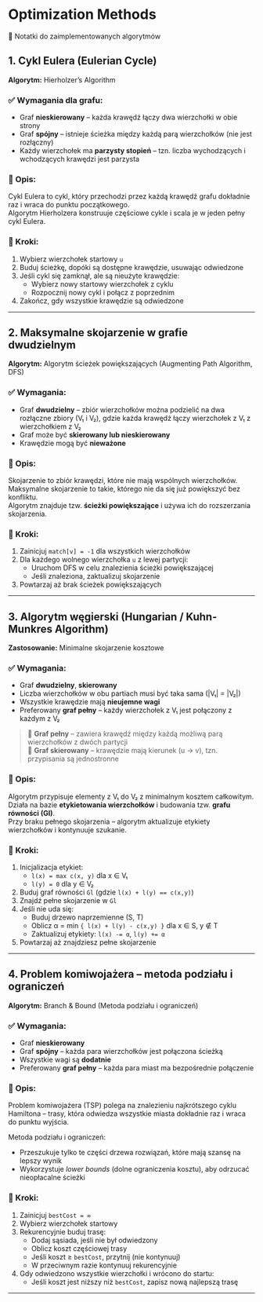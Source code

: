 # Optimization Methods

📘 Notatki do zaimplementowanych algorytmów

## 1. Cykl Eulera (Eulerian Cycle)
**Algorytm:** Hierholzer’s Algorithm

### ✅ Wymagania dla grafu:
- Graf **nieskierowany** – każda krawędź łączy dwa wierzchołki w obie strony
- Graf **spójny** – istnieje ścieżka między każdą parą wierzchołków (nie jest rozłączny)
- Każdy wierzchołek ma **parzysty stopień** – tzn. liczba wychodzących i wchodzących krawędzi jest parzysta

### 🧠 Opis:
Cykl Eulera to cykl, który przechodzi przez każdą krawędź grafu dokładnie raz i wraca do punktu początkowego.  
Algorytm Hierholzera konstruuje częściowe cykle i scala je w jeden pełny cykl Eulera.

### 📜 Kroki:
1. Wybierz wierzchołek startowy `u`
2. Buduj ścieżkę, dopóki są dostępne krawędzie, usuwając odwiedzone
3. Jeśli cykl się zamknął, ale są nieużyte krawędzie:
   - Wybierz nowy startowy wierzchołek z cyklu
   - Rozpocznij nowy cykl i połącz z poprzednim
4. Zakończ, gdy wszystkie krawędzie są odwiedzone

---

## 2. Maksymalne skojarzenie w grafie dwudzielnym
**Algorytm:** Algorytm ścieżek powiększających (Augmenting Path Algorithm, DFS)

### ✅ Wymagania:
- Graf **dwudzielny** – zbiór wierzchołków można podzielić na dwa rozłączne zbiory (V₁ i V₂), gdzie każda krawędź łączy wierzchołek z V₁ z wierzchołkiem z V₂
- Graf może być **skierowany lub nieskierowany**
- Krawędzie mogą być **nieważone**

### 🧠 Opis:
Skojarzenie to zbiór krawędzi, które nie mają wspólnych wierzchołków.  
Maksymalne skojarzenie to takie, którego nie da się już powiększyć bez konfliktu.  
Algorytm znajduje tzw. **ścieżki powiększające** i używa ich do rozszerzania skojarzenia.

### 📜 Kroki:
1. Zainicjuj `match[v] = -1` dla wszystkich wierzchołków
2. Dla każdego wolnego wierzchołka `u` z lewej partycji:
   - Uruchom DFS w celu znalezienia ścieżki powiększającej
   - Jeśli znaleziona, zaktualizuj skojarzenie
3. Powtarzaj aż brak ścieżek powiększających
   
---

## 3. Algorytm węgierski (Hungarian / Kuhn-Munkres Algorithm)
**Zastosowanie:** Minimalne skojarzenie kosztowe

### ✅ Wymagania:
- Graf **dwudzielny**, **skierowany**
- Liczba wierzchołków w obu partiach musi być taka sama (|V₁| = |V₂|)
- Wszystkie krawędzie mają **nieujemne wagi**
- Preferowany **graf pełny** – każdy wierzchołek z V₁ jest połączony z każdym z V₂

> 🔹 **Graf pełny** – zawiera krawędź między każdą możliwą parą wierzchołków z dwóch partycji  
> 🔹 **Graf skierowany** – krawędzie mają kierunek (u → v), tzn. przypisania są jednostronne

### 🧠 Opis:
Algorytm przypisuje elementy z V₁ do V₂ z minimalnym kosztem całkowitym.  
Działa na bazie **etykietowania wierzchołków** i budowania tzw. **grafu równości (Gl)**.  
Przy braku pełnego skojarzenia – algorytm aktualizuje etykiety wierzchołków i kontynuuje szukanie.

### 📜 Kroki:
1. Inicjalizacja etykiet:
   - `l(x) = max c(x, y)` dla x ∈ V₁
   - `l(y) = 0` dla y ∈ V₂
2. Buduj graf równości `Gl` (gdzie `l(x) + l(y) == c(x,y)`)
3. Znajdź pełne skojarzenie w `Gl`
4. Jeśli nie uda się:
   - Buduj drzewo naprzemienne (S, T)
   - Oblicz α = min `{ l(x) + l(y) - c(x,y) }` dla x ∈ S, y ∉ T
   - Zaktualizuj etykiety: `l(x) -= α`, `l(y) += α`
5. Powtarzaj aż znajdziesz pełne skojarzenie

---

## 4. Problem komiwojażera – metoda podziału i ograniczeń
**Algorytm:** Branch & Bound (Metoda podziału i ograniczeń)

### ✅ Wymagania:
- Graf **nieskierowany**
- Graf **spójny** – każda para wierzchołków jest połączona ścieżką
- Wszystkie wagi są **dodatnie**
- Preferowany **graf pełny** – każda para miast ma bezpośrednie połączenie

### 🧠 Opis:
Problem komiwojażera (TSP) polega na znalezieniu najkrótszego cyklu Hamiltona – trasy, która odwiedza wszystkie miasta dokładnie raz i wraca do punktu wyjścia.

Metoda podziału i ograniczeń:
- Przeszukuje tylko te części drzewa rozwiązań, które mają szansę na lepszy wynik
- Wykorzystuje *lower bounds* (dolne ograniczenia kosztu), aby odrzucać nieopłacalne ścieżki

### 📜 Kroki:
1. Zainicjuj `bestCost = ∞`
2. Wybierz wierzchołek startowy
3. Rekurencyjnie buduj trasę:
   - Dodaj sąsiada, jeśli nie był odwiedzony
   - Oblicz koszt częściowej trasy
   - Jeśli koszt ≥ `bestCost`, przytnij (nie kontynuuj)
   - W przeciwnym razie kontynuuj rekurencyjnie
4. Gdy odwiedzono wszystkie wierzchołki i wrócono do startu:
   - Jeśli koszt jest niższy niż `bestCost`, zapisz nową najlepszą trasę

---
